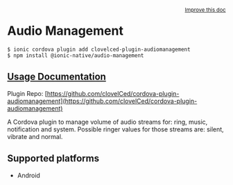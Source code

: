 <a style="float:right;font-size:12px;" href="http://github.com/ionic-team/ionic-native/edit/master/src/@ionic-native/plugins/audio-management/index.ts#L1">
  Improve this doc
</a>

# Audio Management

```
$ ionic cordova plugin add clovelced-plugin-audiomanagement
$ npm install @ionic-native/audio-management
```

## [Usage Documentation](https://ionicframework.com/docs/native/audio-management/)

Plugin Repo: [https://github.com/clovelCed/cordova-plugin-audiomanagement](https://github.com/clovelCed/cordova-plugin-audiomanagement)

A Cordova plugin to manage volume of audio streams for: ring, music, notification and system. Possible
ringer values for those streams are: silent, vibrate and normal.

## Supported platforms
- Android



